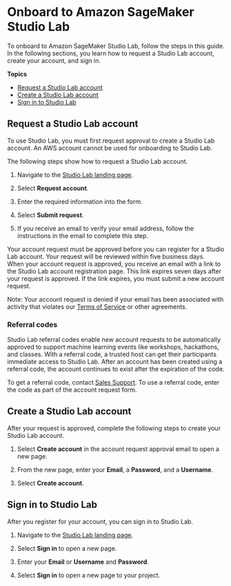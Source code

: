# Onboard to Amazon SageMaker Studio Lab<a name="studio-lab-onboard"></a>

To onboard to Amazon SageMaker Studio Lab, follow the steps in this guide\. In the following sections, you learn how to request a Studio Lab account, create your account, and sign in\.

**Topics**
+ [Request a Studio Lab account](#studio-lab-onboard-request)
+ [Create a Studio Lab account](#studio-lab-onboard-register)
+ [Sign in to Studio Lab](#studio-lab-onboard-signin)

## Request a Studio Lab account<a name="studio-lab-onboard-request"></a>

To use Studio Lab, you must first request approval to create a Studio Lab account\. An AWS account cannot be used for onboarding to Studio Lab\. 

The following steps show how to request a Studio Lab account\.

1. Navigate to the [Studio Lab landing page](https://studiolab.sagemaker.aws)\.

1. Select **Request account**\.

1. Enter the required information into the form\.

1. Select **Submit request**\.

1. If you receive an email to verify your email address, follow the instructions in the email to complete this step\.

Your account request must be approved before you can register for a Studio Lab account\. Your request will be reviewed within five business days\. When your account request is approved, you receive an email with a link to the Studio Lab account registration page\. This link expires seven days after your request is approved\. If the link expires, you must submit a new account request\. 

Note: Your account request is denied if your email has been associated with activity that violates our [Terms of Service](http://aws.amazon.com/service-terms/) or other agreements\. 

### Referral codes<a name="studio-lab-onboard-request-referral"></a>

Studio Lab referral codes enable new account requests to be automatically approved to support machine learning events like workshops, hackathons, and classes\. With a referral code, a trusted host can get their participants immediate access to Studio Lab\. After an account has been created using a referral code, the account continues to exist after the expiration of the code\.

To get a referral code, contact [Sales Support](http://aws.amazon.com/contact-us/sales-support/)\. To use a referral code, enter the code as part of the account request form\.

## Create a Studio Lab account<a name="studio-lab-onboard-register"></a>

After your request is approved, complete the following steps to create your Studio Lab account\.

1. Select **Create account** in the account request approval email to open a new page\.

1. From the new page, enter your **Email**, a **Password**, and a **Username**\. 

1. Select **Create account**\. 

## Sign in to Studio Lab<a name="studio-lab-onboard-signin"></a>

After you register for your account, you can sign in to Studio Lab\.

1. Navigate to the [Studio Lab landing page](https://studiolab.sagemaker.aws)\.

1. Select **Sign in** to open a new page\.

1. Enter your **Email** or **Username** and **Password**\. 

1. Select **Sign in** to open a new page to your project\. 